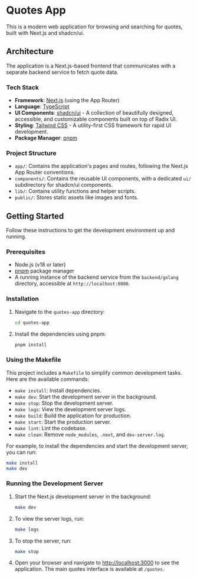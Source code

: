 # Quotes App

This is a modern web application for browsing and searching for quotes, built with Next.js and shadcn/ui.

## Architecture

The application is a Next.js-based frontend that communicates with a separate backend service to fetch quote data.

### Tech Stack

*   **Framework**: [Next.js](https://nextjs.org/) (using the App Router)
*   **Language**: [TypeScript](https://www.typescriptlang.org/)
*   **UI Components**: [shadcn/ui](https://ui.shadcn.com/) - A collection of beautifully designed, accessible, and customizable components built on top of Radix UI.
*   **Styling**: [Tailwind CSS](https://tailwindcss.com/) - A utility-first CSS framework for rapid UI development.
*   **Package Manager**: [pnpm](https://pnpm.io/)

### Project Structure

*   `app/`: Contains the application's pages and routes, following the Next.js App Router conventions.
*   `components/`: Contains the reusable UI components, with a dedicated `ui/` subdirectory for shadcn/ui components.
*   `lib/`: Contains utility functions and helper scripts.
*   `public/`: Stores static assets like images and fonts.

## Getting Started

Follow these instructions to get the development environment up and running.

### Prerequisites

*   Node.js (v18 or later)
*   [pnpm](https://pnpm.io/installation) package manager
*   A running instance of the backend service from the `backend/golang` directory, accessible at `http://localhost:8080`.

### Installation

1.  Navigate to the `quotes-app` directory:
    ```bash
    cd quotes-app
    ```

2.  Install the dependencies using pnpm:
    ```bash
    pnpm install
    ```

### Using the Makefile

This project includes a `Makefile` to simplify common development tasks. Here are the available commands:

*   `make install`: Install dependencies.
*   `make dev`: Start the development server in the background.
*   `make stop`: Stop the development server.
*   `make logs`: View the development server logs.
*   `make build`: Build the application for production.
*   `make start`: Start the production server.
*   `make lint`: Lint the codebase.
*   `make clean`: Remove `node_modules`, `.next`, and `dev-server.log`.

For example, to install the dependencies and start the development server, you can run:

```bash
make install
make dev
```

### Running the Development Server

1.  Start the Next.js development server in the background:
    ```bash
    make dev
    ```

2.  To view the server logs, run:
    ```bash
    make logs
    ```

3.  To stop the server, run:
    ```bash
    make stop
    ```

4.  Open your browser and navigate to [http://localhost:3000](http://localhost:3000) to see the application. The main quotes interface is available at `/quotes`.
